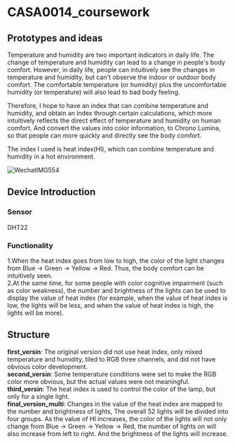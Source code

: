 # CASA0014_coursework
## Prototypes and ideas
Temperature and humidity are two important indicators in daily life. The change of temperature and humidity can lead to a change in people's body comfort. However, in daily life, people can intuitively see the changes in temperature and humidity, but can't observe the indoor or outdoor body comfort. The comfortable temperature (or humidity) plus the uncomfortable humidity (or temperature) will also lead to bad body feeling.</br>

Therefore, I hope to have an index that can combine temperature and humidity, and obtain an index through certain calculations, which more intuitively reflects the direct effect of temperature and humidity on human comfort. And convert the values into color information, to Chrono Lumina, so that people can more quickly and directly see the body comfort.</br>

The index I used is heat index(HI), which can combine temperature and humidity in a hot environment.</br>

![WechatIMG554](https://github.com/user-attachments/assets/47b50529-1935-4d24-ae9f-afdead9f2eef)



## Device Introduction 
### Sensor
DHT22
### Functionality
1.When the heat index goes from low to high, the color of the light changes from Blue -&gt; Green -&gt; Yellow -&gt; Red. Thus, the body comfort can be intuitively seen.</br>
2.At the same time, for some people with color cognitive impairment (such as color weakness), the number and brightness of the lights can be used to display the value of heat index (for example, when the value of heat index is low, the lights will be less, and when the value of heat index is high, the lights will be more).</br>

## Structure

**first_versin**: The original version did not use heat index, only mixed temperature and humidity, tiled to RGB three channels, and did not have obvious color development.</br>
**second_versin**: Some temperature conditions were set to make the RGB color more obvious, but the actual values were not meaningful.</br>
**third_versin**: The heat index is used to control the color of the lamp, but only for a single light.</br>
**final_version_multi**: Changes in the value of the heat index are mapped to the number and brightness of lights, The overall 52 lights will be divided into four groups. As the value of HI increases, the color of the lights will not only change from Blue -&gt; Green -&gt;  Yellow -&gt;  Red, the number of lights on will also increase from left to right. And the brightness of the lights will increase.




